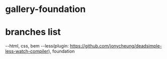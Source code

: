 # gallery-foundation

# branches list
--html, css, bem
--less(plugin: https://github.com/jonycheung/deadsimple-less-watch-compiler), foundation
